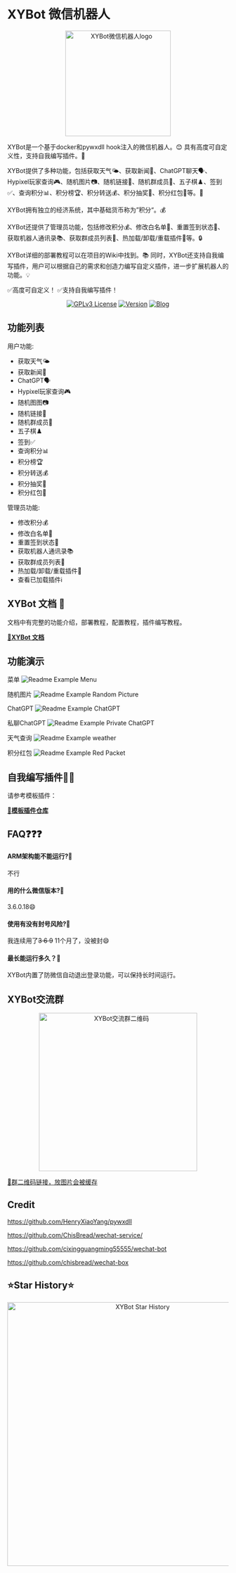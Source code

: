 # XYBot 微信机器人

<p align="center">
    <img alt="XYBot微信机器人logo" width="240" src="https://github.com/HenryXiaoYang/HXY_Readme_Images/blob/main/XYBot/logo/xybot_logo.png?raw=true">
</p>

XYBot是一个基于docker和pywxdll hook注入的微信机器人。😊 具有高度可自定义性，支持自我编写插件。🚀

XYBot提供了多种功能，包括获取天气🌤️、获取新闻📰、ChatGPT聊天🗣️、Hypixel玩家查询🎮、随机图片📷、随机链接🔗、随机群成员👥、五子棋♟️、签到✅、查询积分📊、积分榜🏆、积分转送💰、积分抽奖🎁、积分红包🧧等。🎉

XYBot拥有独立的经济系统，其中基础货币称为”积分“。💰

XYBot还提供了管理员功能，包括修改积分💰、修改白名单📝、重置签到状态🔄、获取机器人通讯录📚、获取群成员列表👥、热加载/卸载/重载插件🔄等。🔒

XYBot详细的部署教程可以在项目的Wiki中找到。📚 同时，XYBot还支持自我编写插件，用户可以根据自己的需求和创造力编写自定义插件，进一步扩展机器人的功能。💡

✅高度可自定义！
✅支持自我编写插件！

<p align="center">
    <a href="https://opensource.org/licenses/"><img src="https://img.shields.io/badge/License-GPL%20v3-red.svg" alt="GPLv3 License"></a>
    <a href="https://github.com/HenryXiaoYang/XYBot"><img src="https://img.shields.io/badge/Version-0.0.6-orange.svg" alt="Version"></a>
    <a href="https://yangres.com"><img src="https://img.shields.io/badge/Blog-@HenryXiaoYang-yellow.svg" alt="Blog"></a>
</p>

## 功能列表

用户功能:

- 获取天气🌤️
- 获取新闻📰
- ChatGPT🗣️
- Hypixel玩家查询🎮
- 随机图图📷
- 随机链接🔗
- 随机群成员👥
- 五子棋♟️
- 签到✅
- 查询积分📊
- 积分榜🏆
- 积分转送💰
- 积分抽奖🎁
- 积分红包🧧

管理员功能:

- 修改积分💰
- 修改白名单📝
- 重置签到状态🔄
- 获取机器人通讯录📚
- 获取群成员列表👥
- 热加载/卸载/重载插件🔄
- 查看已加载插件ℹ️

## XYBot 文档 📄

文档中有完整的功能介绍，部署教程，配置教程，插件编写教程。

**[🔗XYBot 文档](https://henryxiaoyang.github.io/XYBot)**

## 功能演示

菜单
![Readme Example Menu](https://github.com/HenryXiaoYang/HXY_Readme_Images/blob/main/XYBot/readme/readme_menu.png?raw=true)

随机图片
![Readme Example Random Picture](https://github.com/HenryXiaoYang/HXY_Readme_Images/blob/main/XYBot/readme/readme_random_pic.png?raw=true)

ChatGPT
![Readme Example ChatGPT](https://github.com/HenryXiaoYang/HXY_Readme_Images/blob/main/XYBot/readme/readme_gpt.png?raw=true)

私聊ChatGPT
![Readme Example Private ChatGPT](https://github.com/HenryXiaoYang/HXY_Readme_Images/blob/main/XYBot/readme/readme_private_gpt.png?raw=true)

天气查询
![Readme Example weather](https://github.com/HenryXiaoYang/HXY_Readme_Images/blob/main/XYBot/readme/readme_weather.png?raw=true)

积分红包
![Readme Example Red Packet](https://github.com/HenryXiaoYang/HXY_Readme_Images/blob/main/XYBot/readme/readme_red_packer.png?raw=true)

## 自我编写插件🧑‍💻

请参考模板插件：

**[🔗模板插件仓库️](https://github.com/HenryXiaoYang/XYBot-Plugin-Framework)**

## FAQ❓❓❓

#### ARM架构能不能运行?🤔️

不行

#### 用的什么微信版本?🤔️

3.6.0.18😄

#### 使用有没有封号风险?🤔️

我连续用了~~3 6 9~~ 11个月了，没被封😄

#### 最长能运行多久？🤔️

XYBot内置了防微信自动退出登录功能，可以保持长时间运行。

## XYBot交流群

<p align="center">
    <img alt="XYBot交流群二维码" width="360" src="https://file.yangres.com/xybot-wechatgroup.jpeg">
</p>

[🔗群二维码链接，放图片会被缓存](https://file.yangres.com/xybot-wechatgroup.jpeg)

## Credit

https://github.com/HenryXiaoYang/pywxdll

https://github.com/ChisBread/wechat-service/

https://github.com/cixingguangming55555/wechat-bot

https://github.com/chisbread/wechat-box

## ⭐️Star History⭐️

<p align="center">
    <picture>
      <source
        media="(prefers-color-scheme: dark)"
        srcset="
          https://api.star-history.com/svg?repos=HenryXiaoYang/XYBot&type=Date&theme=dark
        "
      />
      <source
        media="(prefers-color-scheme: light)"
        srcset="
          https://api.star-history.com/svg?repos=HenryXiaoYang/XYBot&type=Date
        "
      />
      <img
        alt="XYBot Star History"
        width="600"
        src="https://api.star-history.com/svg?repos=HenryXiaoYang/XYBot&type=Date"
      />
    </picture>
</p>

